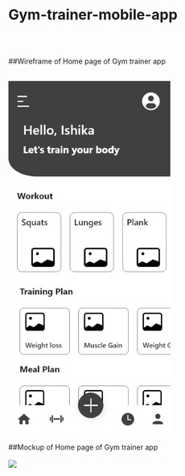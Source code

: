 # Gym-trainer-mobile-app

<br>
<br>

##Wireframe of Home page of Gym trainer app
<br>
<br>

<img src="https://github.com/ishika1011/Gym-trainer-mobile-app/blob/main/Fitness_trainer.png" height=700 >
<br>
<br>
##Mockup of Home page of Gym trainer app
<br>
<br>
<img src="https://github.com/ishika1011/Gym-trainer-mobile-app/blob/main/Fitness_trainer%20%E2%80%93%201.png" height=700>


